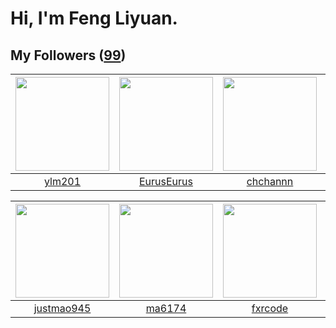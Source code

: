 # Hi, I'm Feng Liyuan.

## My Followers ([99](https://github.com/SunRunAway?tab=followers))

| <img src="https://avatars.githubusercontent.com/u/588162?v=4" width="150" height="150" /> | <img src="https://avatars.githubusercontent.com/u/14977542?v=4" width="150" height="150" /> | <img src="https://avatars.githubusercontent.com/u/4281540?v=4" width="150" height="150" /> | <img src="https://avatars.githubusercontent.com/u/6133860?v=4" width="150" height="150" /> |
| :---------------------------------------------------------------------------------------: | :-----------------------------------------------------------------------------------------: | :----------------------------------------------------------------------------------------: | :----------------------------------------------------------------------------------------: |
|                            [ylm201](https://github.com/ylm201)                            |                         [EurusEurus](https://github.com/EurusEurus)                         |                           [chchannn](https://github.com/chchannn)                          |                         [jianzhiyao](https://github.com/jianzhiyao)                        |

| <img src="https://avatars.githubusercontent.com/u/619331?v=4" width="150" height="150" /> | <img src="https://avatars.githubusercontent.com/u/1449133?v=4" width="150" height="150" /> | <img src="https://avatars.githubusercontent.com/u/13307594?v=4" width="150" height="150" /> | <img src="https://avatars.githubusercontent.com/u/4661589?v=4" width="150" height="150" /> |
| :---------------------------------------------------------------------------------------: | :----------------------------------------------------------------------------------------: | :-----------------------------------------------------------------------------------------: | :----------------------------------------------------------------------------------------: |
|                        [justmao945](https://github.com/justmao945)                        |                             [ma6174](https://github.com/ma6174)                            |                            [fxrcode](https://github.com/fxrcode)                            |                      [IceCoffee2013](https://github.com/IceCoffee2013)                     |